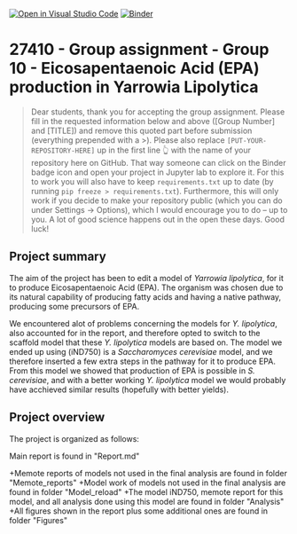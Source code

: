 [![Open in Visual Studio Code](https://classroom.github.com/assets/open-in-vscode-718a45dd9cf7e7f842a935f5ebbe5719a5e09af4491e668f4dbf3b35d5cca122.svg)](https://classroom.github.com/online_ide?assignment_repo_id=12060745&assignment_repo_type=AssignmentRepo)
[![Binder](https://mybinder.org/badge_logo.svg)](https://mybinder.org/v2/gh/27410/[PUT-YOUR-REPOSITORY-HERE]/main)

# 27410 - Group assignment - Group 10 - Eicosapentaenoic Acid (EPA) production in Yarrowia Lipolytica

> Dear students, thank you for accepting the group assignment. Please fill in the
> requested information below and above ([Group Number] and [TITLE]) and remove this quoted part before submission (everything prepended with a >).
> Please also replace `[PUT-YOUR-REPOSITORY-HERE]` up in the first line 👆 with the name of your repository here on GitHub.
> That way someone can click on the Binder badge icon and open your project in Jupyter lab to explore it.
> For this to work you will also have to keep `requirements.txt` up to date (by running `pip freeze > requirements.txt`).
> Furthermore, this will only work if you decide to make your repository public (which you can do under Settings -> Options),
> which I would encourage you to do – up to you. A lot of good science happens out in the open these days.
> Good luck!

## Project summary
The aim of the project has been to edit a model of *Yarrowia lipolytica*, for it to produce Eicosapentaenoic Acid (EPA). The organism was chosen due to its natural capability of producing fatty acids and having a native pathway, producing some precursors of EPA. 

We encountered alot of problems concerning the models for *Y. lipolytica*, also accounted for in the report, and therefore opted to switch to the scaffold model that these *Y. lipolytica* models are based on. The model we ended up using (iND750) is a *Saccharomyces cerevisiae* model, and we therefore inserted a few extra steps in the pathway for it to produce EPA. From this model we showed that production of EPA is possible in *S. cerevisiae*, and with a better working *Y. lipolytica* model we would probably have acchieved similar results (hopefully with better yields).

## Project overview
The project is organized as follows:

Main report is found in "Report.md"

+Memote reports of models not used in the final analysis are found in folder "Memote_reports"
+Model work of models not used in the final analysis are found in folder "Model_reload"
+The model iND750, memote report for this model, and all analysis done using this model are found in folder "Analysis"
+All figures shown in the report plus some additional ones are found in folder "Figures"